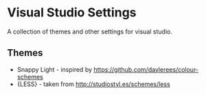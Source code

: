 # Visual Studio Settings

A collection of themes and other settings for visual studio. 

## Themes

- Snappy Light - inspired by https://github.com/daylerees/colour-schemes
- {LESS} - taken from http://studiostyl.es/schemes/less
